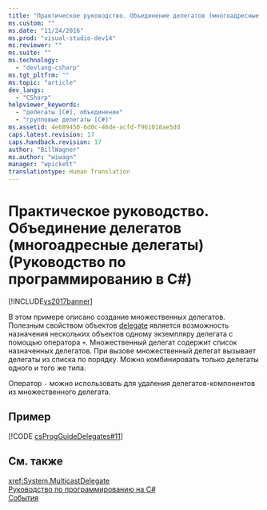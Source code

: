 ```yaml
---
title: "Практическое руководство. Объединение делегатов (многоадресные делегаты) (Руководство по программированию в C#) | Microsoft Docs"
ms.custom: ""
ms.date: "11/24/2016"
ms.prod: "visual-studio-dev14"
ms.reviewer: ""
ms.suite: ""
ms.technology: 
  - "devlang-csharp"
ms.tgt_pltfrm: ""
ms.topic: "article"
dev_langs: 
  - "CSharp"
helpviewer_keywords: 
  - "делегаты [C#], объединение"
  - "групповые делегаты [C#]"
ms.assetid: 4e689450-6d0c-46de-acfd-f961018ae5dd
caps.latest.revision: 17
caps.handback.revision: 17
author: "BillWagner"
ms.author: "wiwagn"
manager: "wpickett"
translationtype: Human Translation
---
```

# Практическое руководство. Объединение делегатов (многоадресные делегаты) (Руководство по программированию в C#)
[!INCLUDE[vs2017banner](../../../csharp/includes/vs2017banner.md)]

В этом примере описано создание множественных делегатов.  Полезным свойством объектов [delegate](../../../csharp/language-reference/keywords/delegate.md) является возможность назначения нескольких объектов одному экземпляру делегата с помощью оператора `+`.  Множественный делегат содержит список назначенных делегатов.  При вызове множественный делегат вызывает делегаты из списка по порядку.  Можно комбинировать только делегаты одного и того же типа.  
  
 Оператор `-` можно использовать для удаления делегатов\-компонентов из множественного делегата.  
  
## Пример  
 [!CODE [csProgGuideDelegates#11](../CodeSnippet/VS_Snippets_VBCSharp/csProgGuideDelegates#11)]  
  
## См. также  
 <xref:System.MulticastDelegate>   
 [Руководство по программированию на C\#](../../../csharp/programming-guide/index.md)   
 [События](../../../csharp/programming-guide/events/index.md)